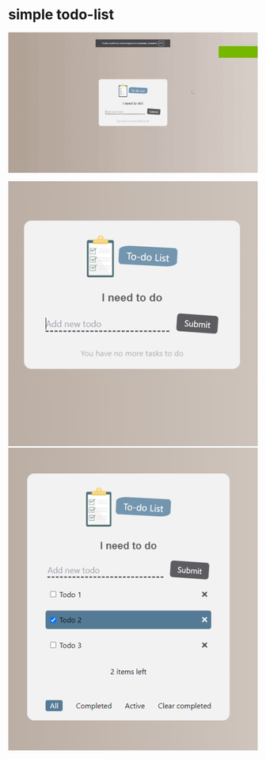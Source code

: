# simple todo-list 

![grab-landing-page](https://github.com/SkyK7/todo-list/blob/master/how%20todo%20works.gif)

![Image alt](https://github.com/SkyK7/todo-list/blob/master/public/todo1.png) 
![Image alt](https://github.com/SkyK7/todo-list/blob/master/public/todo2.png)
